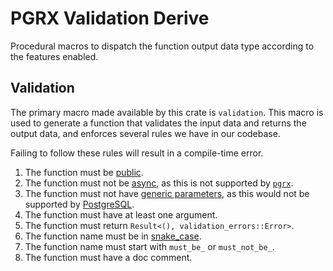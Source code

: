 # PGRX Validation Derive

Procedural macros to dispatch the function output data type according to the features enabled.

## Validation

The primary macro made available by this crate is `validation`. This macro is used to generate a function that validates the input data and returns the output data, and enforces several rules we have in our codebase.

Failing to follow these rules will result in a compile-time error.

1. The function must be [public](https://doc.rust-lang.org/reference/visibility-and-privacy.html).
2. The function must not be [async](https://rust-lang.github.io/async-book/), as this is not supported by [`pgrx`](https://github.com/pgcentralfoundation/pgrx).
3. The function must not have [generic parameters](https://doc.rust-lang.org/reference/items/generics.html), as this would not be supported by [PostgreSQL](https://www.postgresql.org/).
4. The function must have at least one argument.
5. The function must return `Result<(), validation_errors::Error>`.
6. The function name must be in [snake_case](https://en.wikipedia.org/wiki/Snake_case).
7. The function name must start with `must_be_` or `must_not_be_`.
8. The function must have a doc comment.
